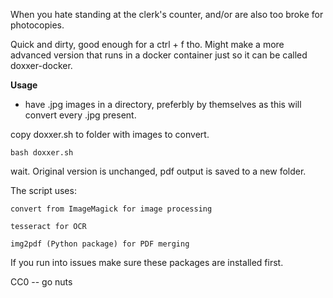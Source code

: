 When you hate standing at the clerk's counter, and/or are also too broke for photocopies. 

Quick and dirty, good enough for a ctrl + f tho. Might make a more advanced version that runs in a docker container just so it can be called doxxer-docker. 

**Usage**
- have .jpg images in a directory, preferbly by themselves as this will convert every .jpg present. 

copy doxxer.sh to folder with images to convert. 
```
bash doxxer.sh
```
wait. 
Original version is unchanged, pdf output is saved to a new folder. 

The script uses:

    convert from ImageMagick for image processing

    tesseract for OCR

    img2pdf (Python package) for PDF merging

If you run into issues make sure these packages are installed first. 

CC0 -- go nuts
